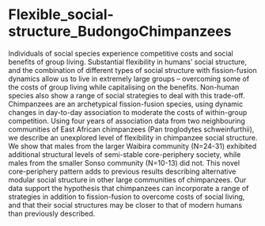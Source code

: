 # Flexible_social-structure_BudongoChimpanzees

Individuals of social species experience competitive costs and social benefits of group living. Substantial flexibility in humans’ social structure, and the combination of different types of social structure with fission-fusion dynamics allow us to live in extremely large groups – overcoming some of the costs of group living while capitalising on the benefits. Non-human species also show a range of social strategies to deal with this trade-off. Chimpanzees are an archetypical fission-fusion species, using dynamic changes in day-to-day association to moderate the costs of within-group competition. Using four years of association data from two neighbouring communities of East African chimpanzees (Pan troglodytes schweinfurthii), we describe an unexplored level of flexibility in chimpanzee social structure. We show that males from the larger Waibira community (N=24-31) exhibited additional structural levels of semi-stable core-periphery society, while males from the smaller Sonso community (N=10-13) did not. This novel core-periphery pattern adds to previous results describing alternative modular social structure in other large communities of chimpanzees. Our data support the hypothesis that chimpanzees can incorporate a range of strategies in addition to fission-fusion to overcome costs of social living, and that their social structures may be closer to that of modern humans than previously described.
